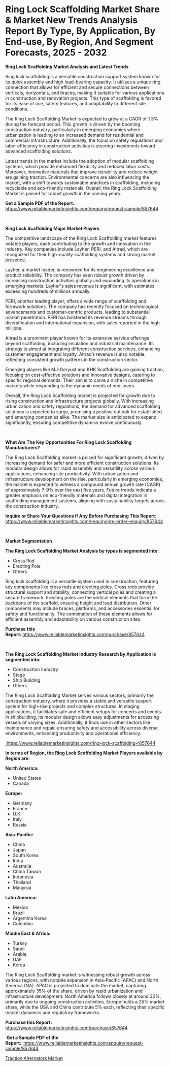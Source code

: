 <p><h1>Ring Lock Scaffolding Market Share & Market New Trends Analysis Report By Type, By Application, By End-use, By Region, And Segment Forecasts, 2025 - 2032</h1></p><p><strong>Ring Lock Scaffolding Market Analysis and Latest Trends</strong></p>
<p><p>Ring lock scaffolding is a versatile construction support system known for its quick assembly and high load-bearing capacity. It utilizes a unique ring connection that allows for efficient and secure connections between verticals, horizontals, and braces, making it suitable for various applications in construction and renovation projects. This type of scaffolding is favored for its ease of use, safety features, and adaptability to different site conditions.</p><p>The Ring Lock Scaffolding Market is expected to grow at a CAGR of 7.3% during the forecast period. This growth is driven by the booming construction industry, particularly in emerging economies where urbanization is leading to an increased demand for residential and commercial infrastructure. Additionally, the focus on safety regulations and labor efficiency in construction activities is steering investments toward advanced scaffolding solutions.</p><p>Latest trends in the market include the adoption of modular scaffolding systems, which provide enhanced flexibility and reduced labor costs. Moreover, innovative materials that improve durability and reduce weight are gaining traction. Environmental concerns are also influencing the market, with a shift towards sustainable practices in scaffolding, including recyclable and eco-friendly materials. Overall, the Ring Lock Scaffolding Market is poised for robust growth in the coming years.</p></p>
<p><strong>Get a Sample PDF of the Report:&nbsp;</strong> <a href="https://www.reliablemarketinsights.com/enquiry/request-sample/857644?utm_campaign=2717&utm_medium=2&utm_source=Github&utm_content=ia&utm_term=09042025&utm_id=ring-lock-scaffolding">https://www.reliablemarketinsights.com/enquiry/request-sample/857644</a></p>
<p>&nbsp;</p>
<p><strong>Ring Lock Scaffolding Major Market Players</strong></p>
<p><p>The competitive landscape of the Ring Lock Scaffolding market features notable players, each contributing to the growth and innovation in the industry. Key companies include Layher, PERI, and Altrad, which are recognized for their high-quality scaffolding systems and strong market presence.</p><p>Layher, a market leader, is renowned for its engineering excellence and product reliability. The company has seen robust growth driven by increasing construction activities globally and expanding its operations in emerging markets. Layher's sales revenue is significant, with estimates exceeding hundreds of millions annually.</p><p>PERI, another leading player, offers a wide range of scaffolding and formwork solutions. The company has recently focused on technological advancements and customer-centric products, leading to substantial market penetration. PERI has bolstered its revenue streams through diversification and international expansion, with sales reported in the high millions.</p><p>Altrad is a prominent player known for its extensive service offerings beyond scaffolding, including insulation and industrial maintenance. Its strategy is aimed at integrating different construction services, enhancing customer engagement and loyalty. Altrad’s revenue is also notable, reflecting consistent growth patterns in the construction sector.</p><p>Emerging players like MJ-Geryust and KHK Scaffolding are gaining traction, focusing on cost-effective solutions and innovative designs, catering to specific regional demands. Their aim is to carve a niche in competitive markets while responding to the dynamic needs of end-users.</p><p>Overall, the Ring Lock Scaffolding market is projected for growth due to rising construction and infrastructure projects globally. With increasing urbanization and safety regulations, the demand for advanced scaffolding solutions is expected to surge, promising a positive outlook for established and emerging companies alike. The market size is anticipated to expand significantly, ensuring competitive dynamics evolve continuously.</p></p>
<p>&nbsp;</p>
<p><strong>What Are The Key Opportunities For Ring Lock Scaffolding Manufacturers?</strong></p>
<p><p>The Ring Lock Scaffolding market is poised for significant growth, driven by increasing demand for safer and more efficient construction solutions. Its modular design allows for rapid assembly and versatility across various applications, enhancing site productivity. With urbanization and infrastructure development on the rise, particularly in emerging economies, the market is expected to witness a compound annual growth rate (CAGR) of approximately 7-9% over the next five years. Future trends indicate a greater emphasis on eco-friendly materials and digital integration in scaffolding management systems, aligning with sustainability targets across the construction industry.</p></p>
<p><strong>Inquire or Share Your Questions If Any Before Purchasing This Report:</strong> <a href="https://www.reliablemarketinsights.com/enquiry/pre-order-enquiry/857644?utm_campaign=2717&utm_medium=2&utm_source=Github&utm_content=ia&utm_term=09042025&utm_id=ring-lock-scaffolding">https://www.reliablemarketinsights.com/enquiry/pre-order-enquiry/857644</a></p>
<p>&nbsp;</p>
<p><strong>Market Segmentation</strong></p>
<p><strong>The Ring Lock Scaffolding Market Analysis by types is segmented into:</strong></p>
<p><ul><li>Cross Rod</li><li>Erecting Pole</li><li>Others</li></ul></p>
<p><p>Ring lock scaffolding is a versatile system used in construction, featuring key components like cross rods and erecting poles. Cross rods provide structural support and stability, connecting vertical poles and creating a secure framework. Erecting poles are the vertical elements that form the backbone of the scaffold, ensuring height and load distribution. Other components may include braces, platforms, and accessories essential for safety and functionality. The combination of these elements allows for efficient assembly and adaptability on various construction sites.</p></p>
<p><strong>Purchase this Report:&nbsp;</strong><a href="https://www.reliablemarketinsights.com/purchase/857644?utm_campaign=2717&utm_medium=2&utm_source=Github&utm_content=ia&utm_term=09042025&utm_id=ring-lock-scaffolding">https://www.reliablemarketinsights.com/purchase/857644</a></p>
<p>&nbsp;</p>
<p><strong>The Ring Lock Scaffolding Market Industry Research by Application is segmented into:</strong></p>
<p><ul><li>Construction Industry</li><li>Stage</li><li>Ship Building</li><li>Others</li></ul></p>
<p><p>The Ring Lock Scaffolding Market serves various sectors, primarily the construction industry, where it provides a stable and versatile support system for high-rise projects and complex structures. In staging applications, it facilitates safe and efficient setups for concerts and events. In shipbuilding, its modular design allows easy adjustments for accessing vessels of varying sizes. Additionally, it finds use in other sectors like maintenance and repair, ensuring safety and accessibility across diverse environments, enhancing productivity and operational efficiency.</p></p>
<p><a href="https://www.reliablemarketinsights.com/ring-lock-scaffolding-r857644?utm_campaign=2717&utm_medium=2&utm_source=Github&utm_content=ia&utm_term=09042025&utm_id=ring-lock-scaffolding">&nbsp;https://www.reliablemarketinsights.com/ring-lock-scaffolding-r857644</a></p>
<p><strong>In terms of Region, the Ring Lock Scaffolding Market Players available by Region are:</strong></p>
<p>
    <p> <strong> North America: </strong>
        <ul>
            <li>United States</li>
            <li>Canada</li>
        </ul>
        </p> 
    <p> <strong> Europe: </strong>
        <ul>
            <li>Germany</li>
            <li>France</li>
            <li>U.K.</li>
            <li>Italy</li>
            <li>Russia</li>
        </ul>
        </p> 
    <p> <strong> Asia-Pacific: </strong>
        <ul>
            <li>China</li>
            <li>Japan</li>
            <li>South Korea</li>
            <li>India</li>
            <li>Australia</li>
            <li>China Taiwan</li>
            <li>Indonesia</li>
            <li>Thailand</li>
            <li>Malaysia</li>
        </ul>
        </p> 
    <p> <strong> Latin America: </strong>
        <ul>
            <li>Mexico</li>
            <li>Brazil</li>
            <li>Argentina Korea</li>
            <li>Colombia</li>
        </ul>
        </p> 
    <p> <strong> Middle East & Africa: </strong>
        <ul>
            <li>Turkey</li>
            <li>Saudi</li>
            <li>Arabia</li>
            <li>UAE</li>
            <li>Korea</li>
        </ul>
    </p>
    </p>
<p><p>The Ring Lock Scaffolding market is witnessing robust growth across various regions, with notable expansion in Asia-Pacific (APAC) and North America (NA). APAC is projected to dominate the market, capturing approximately 35% of the share, driven by rapid urbanization and infrastructure development. North America follows closely at around 30%, primarily due to ongoing construction activities. Europe holds a 25% market share, while the USA and China contribute 5% each, reflecting their specific market dynamics and regulatory frameworks.</p></p>
<p><strong>Purchase this Report: </strong><a href="https://www.reliablemarketinsights.com/purchase/857644?utm_campaign=2717&utm_medium=2&utm_source=Github&utm_content=ia&utm_term=09042025&utm_id=ring-lock-scaffolding">https://www.reliablemarketinsights.com/purchase/857644</a></p>
<p>&nbsp;<strong>Get a Sample PDF of the Report:&nbsp;&nbsp;</strong><a href="https://www.reliablemarketinsights.com/enquiry/request-sample/857644?utm_campaign=2717&utm_medium=2&utm_source=Github&utm_content=ia&utm_term=09042025&utm_id=ring-lock-scaffolding">https://www.reliablemarketinsights.com/enquiry/request-sample/857644</a></p>
<p><strong></strong></p>
<p><p><a href="https://github.com/techerghalim/Market-Research-Report-List-1/blob/main/traction-alternators-market.md?utm_campaign=2717&utm_medium=2&utm_source=Github&utm_content=ia&utm_term=09042025&utm_id=ring-lock-scaffolding">Traction Alternators Market</a></p></p>